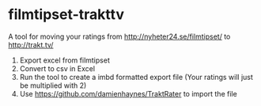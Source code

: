 # filmtipset-trakttv

A tool for moving your ratings from http://nyheter24.se/filmtipset/ to http://trakt.tv/

1. Export excel from filmtipset
2. Convert to csv in Excel
3. Run the tool to create a imbd formatted export file (Your ratings will just be multiplied with 2)
4. Use https://github.com/damienhaynes/TraktRater to import the file